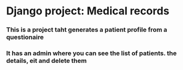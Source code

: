 # Django project: Medical records

### This is a project taht generates a patient profile from a questionaire
### It has an admin where you can see the list of patients. the details, eit and delete them
